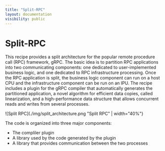 ```yaml
---
title: "Split-RPC"
layout: documentation
visibility: public
---
```


# Split-RPC #


This recipe provides a split architecture for the popular remote procedure call (RPC) framework, gRPC. The basic idea is to partition RPC applications into two communicating components: one dedicated to user-implemented business logic, and one dedicated to RPC infrastructure processing. Once the RPC application is split, the business logic component can run on a host CPU and the infrastructure component can be run on an IPU. The recipe includes a plugin for the gRPC compiler that automatically generates the partitioned application, a novel algorithm for efficient data copies, called linearization, and a high-performance data structure that allows concurrent reads and writes from several processes.


![Split RPC](./img/split_architecture.png "Split RPC" | width="40%"}

The code is organized into three major components:

* The compliler plugin
* A library used by the code generated by the plugin
* A library that provides communication between the two processes


